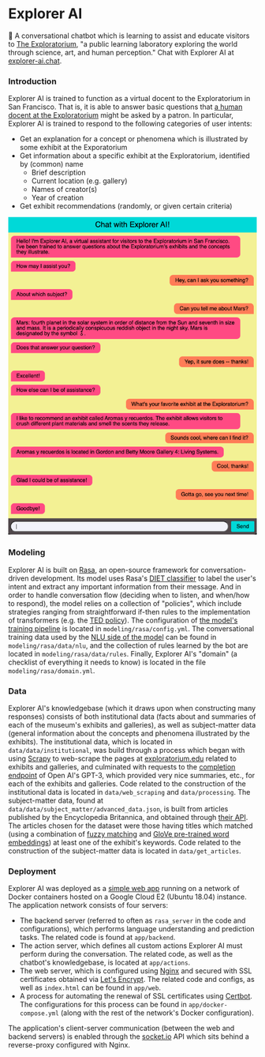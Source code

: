 # Explorer AI

🤖 A conversational chatbot which is learning to assist and educate visitors to 
[The Exploratorium](https://www.exploratorium.edu/about-us), "a public learning laboratory exploring the world through 
science, art, and human perception." Chat with Explorer AI at [explorer-ai.chat](https://explorer-ai.chat).

### Introduction

Explorer AI is trained to function as a virtual docent to the Exploratorium in San Francisco. That is, it is able to 
answer basic questions that 
[a human docent at the Exploratorium](https://www.exploratorium.edu/exhibits/human-phenomena-explainer-station) might 
be asked by a patron. In particular, Explorer AI is trained to respond to the following categories of user intents:
  - Get an explanation for a concept or phenomena which is illustrated by some exhibit at the Exporatorium
  - Get information about a specific exhibit at the Exploratorium, identified by (common) name
    - Brief description
    - Current location (e.g. gallery)
    - Names of creator(s)
    - Year of creation
  - Get exhibit recommendations (randomly, or given certain criteria)

![Screenshot of Explorer AI interface](images/screenshot_1.png)

### Modeling

Explorer AI is built on [Rasa](https://rasa.com/docs/rasa/), an open-source framework for conversation-driven 
development. Its model uses Rasa's 
[DIET classifier](https://rasa.com/blog/introducing-dual-intent-and-entity-transformer-diet-state-of-the-art-performance-on-a-lightweight-architecture/) 
to label the user's intent and extract any important information from their message. And in order to handle conversation 
flow (deciding when to listen, and when/how to respond), the model relies on a collection of "policies", which include 
strategies ranging from straightforward if-then rules to the implementation of transformers (e.g. the 
[TED policy](https://rasa.com/docs/rasa/policies/#ted-policy)).
The configuration of [the model's 
training pipeline](https://rasa.com/docs/rasa/tuning-your-model/) is located in `modeling/rasa/config.yml`. 
The conversational training data used by the [NLU side of the model](https://rasa.com/docs/rasa/nlu-training-data/) 
can be found in `modeling/rasa/data/nlu`, and the collection of rules learned by the bot are located in 
`modeling/rasa/data/rules`. Finally, Explorer AI's "domain" (a checklist of everything it needs to know) is located in 
the file `modeling/rasa/domain.yml`. 

### Data

Explorer AI's knowledgebase (which it draws upon when constructing many responses) consists of 
both institutional data (facts about and summaries of each of the museum's exhibits and galleries), as well as 
subject-matter data (general information about the concepts and phenomena illustrated by the exhibits).
The institutional data, which is located in `data/data/institutional`, was build through a process which began with 
using [Scrapy](https://scrapy.org) to web-scrape the pages at
[exploratorium.edu](https://www.exploratorium.edu) related to exhibits and galleries, and culminated with requests to 
the [completion endpoint](https://platform.openai.com/docs/api-reference/completions) of Open AI's GPT-3, which 
provided very nice summaries, etc., for each of the exhibits and galleries. Code related to the construction of the 
institutional data is located in `data/web_scraping` and `data/processing`.
The subject-matter data, found at `data/data/subject_matter/advanced_data.json`, is built from articles published by
the Encyclopedia Britannica, and obtained through [their API](https://encyclopaediaapi.com/). The articles chosen for 
the dataset were those having titles which matched (using a combination of 
[fuzzy matching](https://pypi.org/project/fuzzywuzzy/) and 
[GloVe pre-trained word embeddings](https://nlp.stanford.edu/projects/glove/)) at least
one of the exhibit's keywords. Code related to the construction of the subject-matter data is located in 
`data/get_articles`.

### Deployment

Explorer AI was deployed as a [simple web app](https://explorer-ai.chat) running on a network of Docker containers 
hosted on a Google Cloud E2 (Ubuntu 18.04) instance. The application network consists of four servers: 

- The backend server (referred to often as `rasa_server` in the code and configurations), which performs language 
understanding and prediction tasks. The related code is found at `app/backend`.
- The action server, which defines all custom actions Explorer AI must perform during the conversation. The related 
code, as well as the chatbot's knowledgebase, is located at `app/actions`.
- The web server, which is configured using [Nginx](https://docs.nginx.com/nginx/admin-guide/web-server/web-server/) 
and secured with SSL certificates obtained via [Let's Encrypt](https://letsencrypt.org/). The related code and configs, 
as well as `index.html` can be found in `app/web`.
- A process for automating the renewal of SSL certificates using [Certbot](https://certbot.eff.org/). The configurations
for this process can be found in `app/docker-compose.yml` (along with the rest of the network's Docker configuration).

The application's client-server communication (between the web and backend servers) is enabled through the 
[socket.io](https://socket.io/docs/v4/) API which sits behind a reverse-proxy configured with Nginx.
